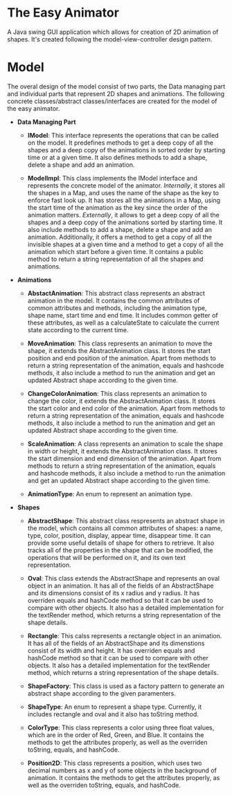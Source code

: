 # The Easy Animator
A Java swing GUI application which allows for creation of 2D animation of shapes. 
It's created following the model-view-controller design pattern.

# Model
The overal design of the model consist of two parts, the Data managing part and individual parts that represent 2D shapes and
animations.
The following concrete classes/abstract classes/interfaces are created for the model of the easy animator. 


- **Data Managing Part**

    - **IModel**: This interface represents the operations that can be called on the model. It predefines methods to get a 
    deep copy of all the shapes and a deep copy of the animations in sorted order by starting time or at a given time. 
    It also defines methods to add a shape, delete a shape and add an animation.
    
    - **ModelImpl**: This class implements the IModel interface and represents the concrete model of the animator.
    *Internally*, it stores all the shapes in a Map, and uses the name of the shape as the key to enforce fast look up. 
    It has stores all the animations in a Map, using the start time of the animation as the key since the order of the 
    animation matters.
    *Externally*, it allows to get a deep copy of all the shapes and a deep copy of the animations sorted 
    by starting time. It also include methods to add a shape, delete a shape and add an animation. Additionally,
    it offers a method to get a copy of all the invisible shapes at a given time and a method to get a copy of all the 
    animation which start before a given time. It contains a public method to return a string representation of all the
    shapes and animations.
    
 
- **Animations**   

    - **AbstactAnimation**: This abstract class represents an abstract animation in the model. It contains the common attributes of
    common attributes and methods, including the animation type, shape name, start time
    and end time. It includes common getter of these attributes, as well as a calculateState to
    calculate the current state according to the current time.
    
    - **MoveAnimation**: This class represents an animation to move the shape, it extends the AbstractAnimation
    class. It stores the start position and end position of the animation.
    Apart from methods to return a string representation of the animation, equals and hashcode methods, 
    it also include a method to run the animation and get an updated Abstract shape according to the given time.
    
    - **ChangeColorAnimation**: This class represents an animation to change the color, it extends the AbstractAnimation
    class. It stores the start color and end color of the animation. 
    Apart from methods to return a string representation of the animation, equals and hashcode methods, 
    it also include a method to run the animation and get an updated Abstract shape according to the given time.
    
    - **ScaleAnimation**: A class represents an animation to scale the shape in width or height, it extends
    the AbstractAnimation class. It stores the start dimension and end dimension of the animation.
    Apart from methods to return a string representation of the animation, equals and hashcode methods, 
    it also include a method to run the animation and get an updated Abstract shape according to the given time.
    
    - **AnimationType**: An enum to represent an animation type.
    
- **Shapes** 
    
    - **AbstractShape**: This abstract class respresents an abstract shape in the model, which contains all common               attributes of shapes: a name, type, color, position, display, appear time, disappear time. It can provide some useful       details of shape for others to retrieve. It also tracks all of the properties in the shape that can be modified, the         operations that will be performed on it, and its own text representation. 
    
    - **Oval**: This class extends the AbstractShape and represents an oval object in an animation. It has all of the fields    of an AbstractShape and its dimensions consist of its x radius and y radius. It has overriden equals and hashCode method      so that it can be used to compare with other objects. It also has a detailed implementation for the textRender method,      which returns a string representation of the shape details. 

    - **Rectangle**: This calss represents a rectangle object in an animation. It has all of the fields of an AbstractShape     and its dimenstions consist of its width and height. It has overriden equals and hashCode method so that it can be           used to compare with other objects. It also has a detailed implementation for the textRender method, which returns a         string representation of the shape details. 
    
    - **ShapeFactory**: This class is used as a factory pattern to generate an abstract shape according to the given             paramenters.  

    - **ShapeType**: An enum to represent a shape type. Currently, it includes rectangle and oval and it also has toString       method.
    
    - **ColorType**: This class represents a color using three float values, which are in the order of Red, Green, and Blue.     It contains the methods to get the attributes properly, as well as the overriden toString, equals, and hashCode.
    
    - **Position2D**: This class represents a position, which uses two decimal numbers as x and y of some objects in the         background of animation. It contains the methods to get the attributes properly, as well as the overriden toString,         equals, and hashCode.
